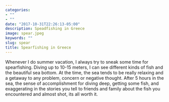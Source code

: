 ```yaml
---
categories:
- ""
- ""
date: "2017-10-31T22:26:13-05:00"
description: Speadfishing in Greece
image: spear.jpeg
keywords: ""
slug: spear
title: Spearfishing in Greece
---
```


Whenever I do summer vacation, I always try to sneak some time for spearfishing. Diving up to 10-15 meters, I can see different kinds of fish and the beautiful sea bottom. At the time, the sea tends to be really relaxing and a getaway to any problem, concern or negative thought. After 5 hours in the sea, the sense of accomplishment for diving deep, getting some fish, and exaggerating in the stories you tell to friends and family about the fish you encountered and almost shot, its all worth it.